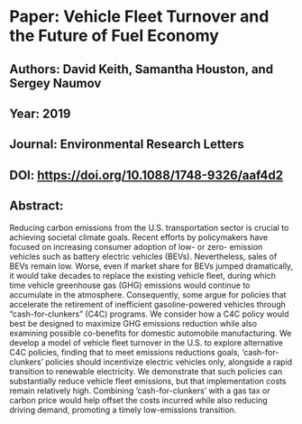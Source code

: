 # Paper: Vehicle Fleet Turnover and the Future of Fuel Economy
## Authors: David Keith, Samantha Houston, and Sergey Naumov
## Year: 2019
## Journal: Environmental Research Letters
## DOI: https://doi.org/10.1088/1748-9326/aaf4d2
## Abstract:
Reducing carbon emissions from the U.S. transportation sector is crucial to achieving societal climate goals.  Recent efforts by policymakers have focused on increasing consumer adoption of low- or zero- emission vehicles such as battery electric vehicles (BEVs). Nevertheless, sales of BEVs remain low. Worse, even if market share for BEVs jumped dramatically, it would take decades to replace the existing vehicle fleet, during which time vehicle greenhouse gas (GHG) emissions would continue to accumulate in the atmosphere. Consequently, some argue for policies that accelerate the retirement of inefficient gasoline-powered vehicles through “cash-for-clunkers” (C4C) programs. We consider how a C4C policy would best be designed to maximize GHG emissions reduction while also examining possible co-benefits for domestic automobile manufacturing. We develop a model of vehicle fleet turnover in the U.S. to explore alternative C4C policies, finding that to meet emissions reductions goals, ‘cash-for-clunkers’ policies should incentivize electric vehicles only, alongside a rapid transition to renewable electricity. We demonstrate that such policies can substantially reduce vehicle fleet emissions, but that implementation costs remain relatively high. Combining ‘cash-for-clunkers’ with a gas tax or carbon price would help offset the costs incurred while also reducing driving demand, promoting a timely low-emissions transition.
